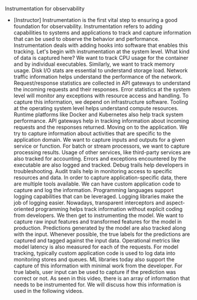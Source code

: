 Instrumentation for observability
- [Instructor] Instrumentation is the first vital step to ensuring a good foundation for observability. Instrumentation refers to adding capabilities to systems and applications to track and capture information that can be used to observe the behavior and performance. Instrumentation deals with adding hooks into software that enables this tracking. Let's begin with instrumentation at the system level. What kind of data is captured here? We want to track CPU usage for the container and by individual executables. Similarly, we want to track memory usage. Disk I/O stats are essential to understand storage load. Network traffic information helps understand the performance of the network. Request/response statistics are collected in API gateways to understand the incoming requests and their responses. Error statistics at the system level will monitor any exceptions with resource access and handling. To capture this information, we depend on infrastructure software. Tooling at the operating system level helps understand compute resources. Runtime platforms like Docker and Kubernetes also help track system performance. API gateways help in tracking information about incoming requests and the responses returned. Moving on to the application. We try to capture information about activities that are specific to the application domain. We want to capture inputs and outputs for a given service or function. For batch or stream processors, we want to capture processing results. Usage of other services, like third-party services are also tracked for accounting. Errors and exceptions encountered by the executable are also logged and tracked. Debug trails help developers in troubleshooting. Audit trails help in monitoring access to specific resources and data. In order to capture application-specific data, there are multiple tools available. We can have custom application code to capture and log the information. Programming languages support logging capabilities that can be leveraged. Logging libraries make the job of logging easier. Nowadays, transparent interceptors and aspect-oriented programming helps track information without explicit coding from developers. We then get to instrumenting the model. We want to capture raw input features and transformed features for the model in production. Predictions generated by the model are also tracked along with the input. Whenever possible, the true labels for the predictions are captured and tagged against the input data. Operational metrics like model latency is also measured for each of the requests. For model tracking, typically custom application code is used to log data into monitoring stores and queues. ML libraries today also support the capture of this information with minimal work from the developer. For true labels, user input can be used to capture if the prediction was correct or not. As seen in this video, there is an array of information that needs to be instrumented for. We will discuss how this information is used in the following videos.